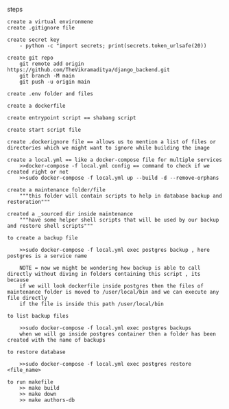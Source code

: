 steps

    create a virtual environmene
    create .gitignore file

    create secret key
        - python -c "import secrets; print(secrets.token_urlsafe(20))
    
    create git repo
        git remote add origin https://github.com/TheVikramaditya/django_backend.git
        git branch -M main
        git push -u origin main
    
    create .env folder and files 

    create a dockerfile
    
    create entrypoint script == shabang script

    create start script file

    create .dockerignore file == allows us to mention a list of files or directories which we might want to ignore while building the image

    create a local.yml == like a docker-compose file for multiple services
        >>docker-compose -f local.yml config == command to check if we created right or not
        >>sudo docker-compose -f local.yml up --build -d --remove-orphans
    
    create a maintenance folder/file
        """this folder will contain scripts to help in database backup and restoration"""
    
    created a _sourced dir inside maintenance
        """have some helper shell scripts that will be used by our backup and restore shell scripts"""

    to create a backup file

        >>sudo docker-compose -f local.yml exec postgres backup , here postgres is a service name
        
        NOTE = now we might be wondering how backup is able to call directly without diving in folders containing this script , its because
        if we will look dockerfile inside postgres then the files of maintenance folder is moved to /user/local/bin and we can execute any file directly 
        if the file is inside this path /user/local/bin 
    
    to list backup files

        >>sudo docker-compose -f local.yml exec postgres backups
        when we will go inside postgres container then a folder has been created with the name of backups
    
    to restore database

        >>sudo docker-compose -f local.yml exec postgres restore <file_name>
    
    to run makefile
        >> make build
        >> make down
        >> make authors-db



    
    
